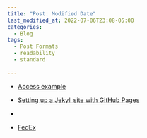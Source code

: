 ```yaml
---
title: "Post: Modified Date"
last_modified_at: 2022-07-06T23:08-05:00
categories:
  - Blog
tags:
  - Post Formats
  - readability
  - standard
  
---
```

 - [Access example](https://support.microsoft.com/en-us/office/import-or-link-to-data-in-an-excel-workbook-a1952878-7c58-47b1-893d-e084913cc958)
      
- [Setting up a Jekyll site with GitHub Pages](https://jekyllrb.com/docs/github-pages/)
- 
- [FedEx](https://fedex.com)
